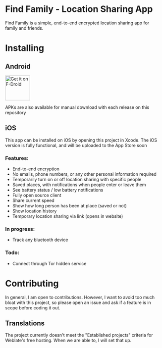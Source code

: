 # Find Family - Location Sharing App

Find Family is a simple, end-to-end encrypted location sharing app for family and friends.

# Installing

## Android

[<img src="https://f-droid.org/badge/get-it-on.png" alt="Get it on F-Droid" height="80">](https://f-droid.org/packages/cc.findfamily.app)

APKs are also available for manual download with each release on this repository

## iOS

This app can be installed on iOS by opening this project in Xcode. The iOS version is fully functional, and will be uploaded to the App Store soon

### Features:
- End-to-end encryption
- No emails, phone numbers, or any other personal information required
- Temporarily turn on or off location sharing with specific people
- Saved places, with notifications when people enter or leave them
- See battery status / low battery notifications
- Fully open source client
- Share current speed
- Show how long person has been at place (saved or not)
- Show location history
- Temporary location sharing via link (opens in website)

### In progress:
- Track any bluetooth device

### Todo:
- Connect through Tor hidden service

# Contributing

In general, I am open to contributions. However, I want to avoid too much bloat with this project, so please open an issue and ask if a feature is in scope before coding it out.

## Translations
The project currently doesn't meet the "Established projects" criteria for Weblate's free hosting. When we are able to, I will set that up.
